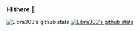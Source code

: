 ### Hi there 👋

<!--
**Libra303/Libra303** is a ✨ _special_ ✨ repository because its `README.md` (this file) appears on your GitHub profile.

Here are some ideas to get you started:

- 🔭 I’m currently working on ...
- 🌱 I’m currently learning ...
- 👯 I’m looking to collaborate on ...
- 🤔 I’m looking for help with ...
- 💬 Ask me about ...
- 📫 How to reach me: ...
- 😄 Pronouns: ...
- ⚡ Fun fact: ...
-->
![Libra303's github stats](https://github-readme-stats.vercel.app/api?username=Libra303&show_icons=true)
[![Libra303's github stats](https://github-readme-stats.vercel.app/api/top-langs/?username=Libra303&show_icons=true&hide_border=true&title_color=004386&icon_color=004386&layout=compact)](https://github.com/Libra303)
